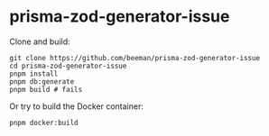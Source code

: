 # prisma-zod-generator-issue

Clone and build:

```shell
git clone https://github.com/beeman/prisma-zod-generator-issue
cd prisma-zod-generator-issue
pnpm install
pnpm db:generate
pnpm build # fails 
```

Or try to build the Docker container:

```shell
pnpm docker:build
```
